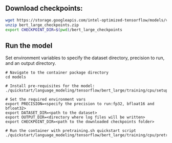 <!--- 50. Baremetal -->

## Download checkpoints:
```bash
wget https://storage.googleapis.com/intel-optimized-tensorflow/models/v1_8/bert_large_checkpoints.zip
unzip bert_large_checkpoints.zip
export CHECKPOINT_DIR=$(pwd)/bert_large_checkpoints
```

## Run the model

Set environment variables to
specify the dataset directory, precision to run, and
an output directory.
```
# Navigate to the container package directory
cd models

# Install pre-requisites for the model:
./quickstart/language_modeling/tensorflow/bert_large/training/cpu/setup_spr.sh

# Set the required environment vars
export PRECISION=<specify the precision to run:fp32, bfloat16 and bfloat32>
export DATASET_DIR=<path to the dataset>
export OUTPUT_DIR=<directory where log files will be written>
export CHECKPOINT_DIR=<path to the downloaded checkpoints folder>

# Run the container with pretraining.sh quickstart script
./quickstart/language_modeling/tensorflow/bert_large/training/cpu/pretraining.sh
```
